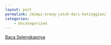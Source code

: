 ```yaml
---
layout: post
permalink: /mimpi-orang-jatuh-dari-ketinggian/
categories:
    - Uncategorized
---
```


[Baca Selengkapnya](/06)
